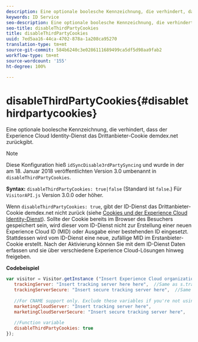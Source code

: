```yaml
---
description: Eine optionale boolesche Kennzeichnung, die verhindert, dass der Experience Cloud Identity-Dienst das Drittanbieter-Cookie demdex.net zurückgibt.
keywords: ID Service
seo-description: Eine optionale boolesche Kennzeichnung, die verhindert, dass der Experience Cloud Identity-Dienst das Drittanbieter-Cookie demdex.net zurückgibt.
seo-title: disableThirdPartyCookies
title: disableThirdPartyCookies
uuid: 7ed5aa16-44ca-4702-878a-1a208ca95270
translation-type: tm+mt
source-git-commit: 584b6240c3e0286111689499ca5df5d98aa9fab2
workflow-type: tm+mt
source-wordcount: '155'
ht-degree: 100%

---
```



# disableThirdPartyCookies{#disablethirdpartycookies}

Eine optionale boolesche Kennzeichnung, die verhindert, dass der Experience Cloud Identity-Dienst das Drittanbieter-Cookie demdex.net zurückgibt.

>[!NOTE]
>
>Diese Konfiguration hieß `idSyncDisable3rdPartySyncing` und wurde in der am 18. Januar 2018 veröffentlichten Version 3.0 umbenannt in `disableThirdPartyCookies`.

**Syntax:** `disableThirdPartyCookies: true|false` (Standard ist `false`.) Für `VisitorAPI.js` Version 3.0.0 oder höher.

Wenn `disableThirdPartyCookies: true`, gibt der ID-Dienst das Drittanbieter-Cookie demdex.net nicht zurück (siehe [Cookies und der Experience Cloud Identity-Dienst](../../introduction/cookies.md)). Sollte der Cookie bereits im Browser des Besuchers gespeichert sein, wird dieser vom ID-Dienst nicht zur Erstellung einer neuen Experience Cloud ID (MID) oder Ausgabe einer bestehenden ID eingesetzt. Stattdessen wird vom ID-Dienst eine neue, zufällige MID im Erstanbieter-Cookie erstellt. Nach der Aktivierung können Sie mit dem ID-Dienst Daten erfassen und sie über verschiedene Experience Cloud-Lösungen hinweg freigeben.

**Codebeispiel**

```js
var visitor = Visitor.getInstance ("Insert Experience Cloud organization ID here",{ 
   trackingServer: "Insert tracking server here here",  //Same as s.trackingServer 
   trackingServerSecure: "Insert secure tracking server here",  //Same as s.trackingServerSecure 
 
   //For CNAME support only. Exclude these variables if you're not using CNAME 
   marketingCloudServer: "Insert tracking server here", 
   marketingCloudServerSecure: "Insert secure tracking server here", 
 
   //Function variable 
   disableThirdPartyCookies: true 
});
```

